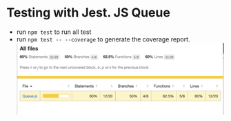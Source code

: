 # Testing with Jest. JS Queue
- run `npm test` to run all test
- run `npm test -- --coverage` to generate the coverage report.
![Coverage Report](/screenshot.png)

